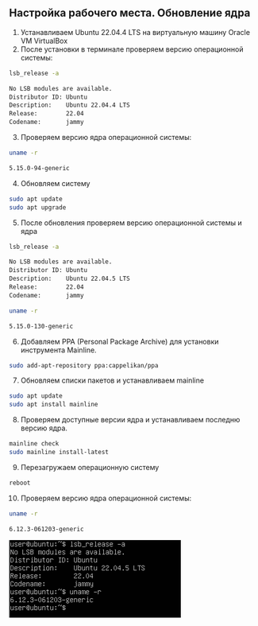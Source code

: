 ## Настройка рабочего места. Обновление ядра
1. Устанавливаем Ubuntu 22.04.4 LTS на виртуальную машину Oracle VM VirtualBox
2. После установки в терминале проверяем версию операционной системы:
```bash
lsb_release -a
```
```bash
No LSB modules are available.
Distributor ID: Ubuntu
Description:    Ubuntu 22.04.4 LTS
Release:        22.04
Codename:       jammy
```
3. Проверяем версию ядра операционной системы:
```bash
uname -r
```

```bash
5.15.0-94-generic
```
4. Обновляем систему
```bash
sudo apt update
sudo apt upgrade
```
5. После обновления проверяем версию операционной системы и ядра
```bash
lsb_release -a
```
```bash
No LSB modules are available.
Distributor ID: Ubuntu
Description:    Ubuntu 22.04.5 LTS
Release:        22.04
Codename:       jammy
```

```bash
uname -r
```

```bash
5.15.0-130-generic
```
6. Добавляем PPA (Personal Package Archive) для установки инструмента Mainline.
```bash
sudo add-apt-repository ppa:cappelikan/ppa
```
7. Обновляем списки пакетов и устанавливаем mainline
```bash
sudo apt update
sudo apt install mainline
```
8. Проверяем доступные версии ядра и устанавливаем последню версию ядра.
```bash
mainline check
sudo mainline install-latest
```
9. Перезагружаем операционную систему
```bash
reboot
```
10. Проверяем версию ядра операционной системы:
```bash
uname -r
```

```bash
6.12.3-061203-generic
```
![](screen01.PNG)

